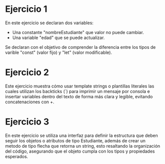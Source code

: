# Ejercicio 1

En este ejercicio se declaran dos variables:

- Una constante "nombreEstudiante" que valor no puede cambiar.
- Una variable "edad" que se puede actualizar.

Se declaran con el objetivo de comprender la diferencia entre los tipos de varible "const" (valor fijo) y "let" (valor modificable).

# Ejercicio 2

Este ejercicio muestra cómo usar template strings o plantillas literales las cuales utilizan los backticks (`) para imprimir un mensaje por consola e insertar variables dentro del texto de forma más clara y legible, evitando concatenaciones con +.

# Ejercicio 3

En este ejercicio se utiliza una interfaz para definir la estructura que deben seguir los objetos o atributos de tipo Estudiante, además de crear un metodo de tipo flecha que retorna un string, esto resaltando la organización del código, asegurando que el objeto cumpla con los tipos y propiedades esperados.